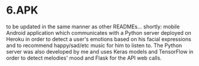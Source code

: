 # 6.APK
to be updated in the same manner as other READMEs...
shortly: mobile Android application which communicates with a Python server deployed on Heroku in order to detect a user's emotions based on his facial expressions and to recommend happy/sad/etc music for him to listen to.
The Python server was also developed by me and uses Keras models and TensorFlow in order to detect melodies' mood and Flask for the API web calls.
